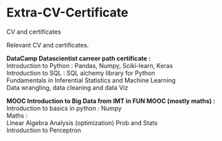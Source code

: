# Extra-CV-Certificate
CV and certificates

Relevant CV and certificates.

**DataCamp Datascientist carreer path certificate :** <br> 
	Introduction to Python : Pandas, Numpy, Sciki-learn, Keras <br>
	Introduction to SQL : SQL alchemy library for Python <br>
	Fundamentals in Inferential Statistics and Machine Learning <br>
	Data wrangling, data cleaning and data Viz <br>
	
**MOOC Introduction to Big Data from IMT in FUN MOOC (mostly maths) :** <br>
	Introduction to basics in python : Numpy <br>
	Maths :<br>
		Linear Algebra
		Analysis (optimization)
		Prob and Stats <br>
	Introduction to Perceptron 
